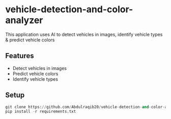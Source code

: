 ﻿# vehicle-detection-and-color-analyzer

This application uses AI to detect vehicles in images, identify vehicle types & predict vehicle colors

## Features

- Detect vehicles in images
- Predict vehicle colors
- Identify vehicle types

## Setup

```python
git clone https://github.com/Abdulraqib20/vehicle-detection-and-color-analyzer.git
pip install -r requirements.txt
```

